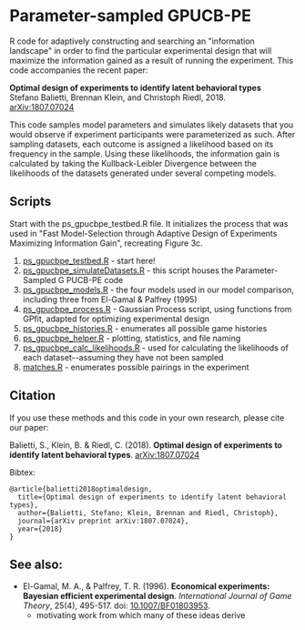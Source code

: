 # Parameter-sampled GPUCB-PE

R code for adaptively constructing and searching an "information landscape"
in order to find the particular experimental design that will maximize the
information gained as a result of running the experiment. This code accompanies
the recent paper: 

**Optimal design of experiments to identify latent behavioral types**\
Stefano Balietti, Brennan Klein, and Christoph Riedl, 2018.\
[arXiv:1807.07024](https://arxiv.org/abs/1807.07024)

This code samples model parameters and simulates likely datasets that you would 
observe if experiment participants were parameterized as such. After sampling 
datasets, each outcome is assigned a likelihood based on its frequency in the 
sample. Using these likelihoods, the information gain is calculated by taking 
the Kullback-Leibler Divergence between the likelihoods of the datasets 
generated under several competing models.  

## Scripts

Start with the ps_gpucbpe_testbed.R file. It initializes the process that was 
used in "Fast Model-Selection through Adaptive Design of Experiments Maximizing 
Information Gain", recreating Figure 3c. 

1. [ps_gpucbpe_testbed.R](https://github.com/jkbren/ps-gpucbpe/blob/master/ps-gpucbpe/PS_GPUCBPE/R_CODE/ps_gpucbpe_testbed.R) - start here!
2. [ps_gpucbpe_simulateDatasets.R](https://github.com/jkbren/ps-gpucbpe/blob/master/ps-gpucbpe/PS_GPUCBPE/R_CODE/ps_gpucbpe_simulateDatasets.R) - this script houses the Parameter-Sampled G
PUCB-PE code
3. [ps_gpucbpe_models.R](https://github.com/jkbren/ps-gpucbpe/blob/master/ps-gpucbpe/PS_GPUCBPE/R_CODE/ps_gpucbpe_models.R) - the four models used in our model comparison, 
including three from El-Gamal & Palfrey (1995)
4. [ps_gpucbpe_process.R](https://github.com/jkbren/ps-gpucbpe/blob/master/ps-gpucbpe/PS_GPUCBPE/R_CODE/ps_gpucbpe_process.R) - Gaussian Process script, using functions from GPfit, 
adapted for optimizing experimental design 
5. [ps_gpucbpe_histories.R](https://github.com/jkbren/ps-gpucbpe/blob/master/ps-gpucbpe/PS_GPUCBPE/R_CODE/ps_gpucbpe_histories.R) - enumerates all possible game histories 
6. [ps_gpucbpe_helper.R](https://github.com/jkbren/ps-gpucbpe/blob/master/ps-gpucbpe/PS_GPUCBPE/R_CODE/ps_gpucbpe_helper.R) - plotting, statistics, and file naming
7. [ps_gpucbpe_calc_likelihoods.R](https://github.com/jkbren/ps-gpucbpe/blob/master/ps-gpucbpe/PS_GPUCBPE/R_CODE/ps_gpucbpe_calc_likelihoods.R) - used for calculating the likelihoods of each
dataset--assuming they have not been sampled
8. [matches.R](https://github.com/jkbren/ps-gpucbpe/blob/master/ps-gpucbpe/PS_GPUCBPE/R_CODE/matches.R) - enumerates possible pairings in the experiment

## Citation   <a name="citation"/>

If you use these methods and this code in your own research, 
please cite our paper:

Balietti, S., Klein, B. & Riedl, C. (2018). **Optimal design of experiments to identify latent behavioral types**. 
[arXiv:1807.07024](https://arxiv.org/abs/1807.07024)

Bibtex: 
```text
@article{balietti2018optimaldesign,
  title={Optimal design of experiments to identify latent behavioral types},
  author={Balietti, Stefano; Klein, Brennan and Riedl, Christoph},
  journal={arXiv preprint arXiv:1807.07024},
  year={2018}
}
```

## See also:

* El-Gamal, M. A., & Palfrey, T. R. (1996). **Economical experiments: Bayesian 
efficient experimental design**. *International Journal of Game Theory*, 25(4), 
495-517. doi: [10.1007/BF01803953](https://link.springer.com/article/10.1007/BF01803953).
    + motivating work from which many of these ideas derive
